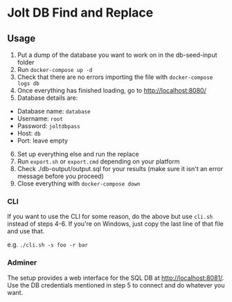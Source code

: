 # Jolt DB Find and Replace

## Usage

1. Put a dump of the database you want to work on in the db-seed-input folder
2. Run `docker-compose up -d`
3. Check that there are no errors importing the file with `docker-compose logs db`
4. Once everything has finished loading, go to <http://localhost:8080/>
5. Database details are:
  - Database name: `database`
  - Username: `root`
  - Password: `joltdbpass`
  - Host: `db`
  - Port: leave empty
6. Set up everything else and run the replace
7. Run `export.sh` or `export.cmd` depending on your platform
8. Check ./db-output/output.sql for your results (make sure it isn't an error message before you proceed)
9. Close everything with `docker-compose down`

### CLI

If you want to use the CLI for some reason, do the above but use `cli.sh` instead of steps 4-6. If you're on Windows, just copy the last line of that file and use that.

e.g. `./cli.sh -s foo -r bar`

### Adminer

The setup provides a web interface for the SQL DB at <http://localhost:8081/>. Use the DB credentials mentioned in step 5 to connect and do whatever you want.
